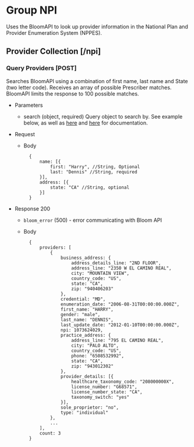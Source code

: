 # Group NPI
Uses the BloomAPI to look up provider information in the National Plan and Provider Enumeration System (NPPES).

## Provider Collection [/npi]
### Query Providers [POST]
Searches BloomAPI using a combination of first name, last name and State (two letter code). Receives an
array of possible Prescriber matches. BloomAPI limits the response to 100 possible matches.

+ Parameters
    + search (object, required)
        Query object to search by. See example below, as well as [here](https://github.com/amida-tech/npi-js)
        and [here](https://www.bloomapi.com/documentation/public-data/) for documentation.

+ Request
    + Body

            {
                name: [{
                    first: "Harry", //String, Optional
                    last: "Dennis" //String, required
                }],
                address: [{
                    state: "CA" //String, optional
                }]
            }

+ Response 200
    + `bloom_error` (500) - error communicating with Bloom API

    + Body

            {
                providers: [ 
                    {
                        business_address: {
                            address_details_line: "2ND FLOOR",
                            address_line: "2350 W EL CAMINO REAL",
                            city: "MOUNTAIN VIEW",
                            country_code: "US",
                            state: "CA",
                            zip: "940406203"
                        },
                        credential: "MD",
                        enumeration_date: "2006-08-31T00:00:00.000Z",
                        first_name: "HARRY",
                        gender: "male",
                        last_name: "DENNIS",
                        last_update_date: "2012-01-10T00:00:00.000Z",
                        npi: 1073624029,
                        practice_address: {
                            address_line: "795 EL CAMINO REAL",
                            city: "PALO ALTO",
                            country_code: "US",
                            phone: "6508532992",
                            state: "CA",
                            zip: "943012302"
                        },
                        provider_details: [{
                            healthcare_taxonomy_code: "208000000X",
                            license_number: "G68571",
                            license_number_state: "CA",
                            taxonomy_switch: "yes"
                        }],
                        sole_proprietor: "no",
                        type: "individual"
                    },
                    ...
                ],
                count: 3
            }

